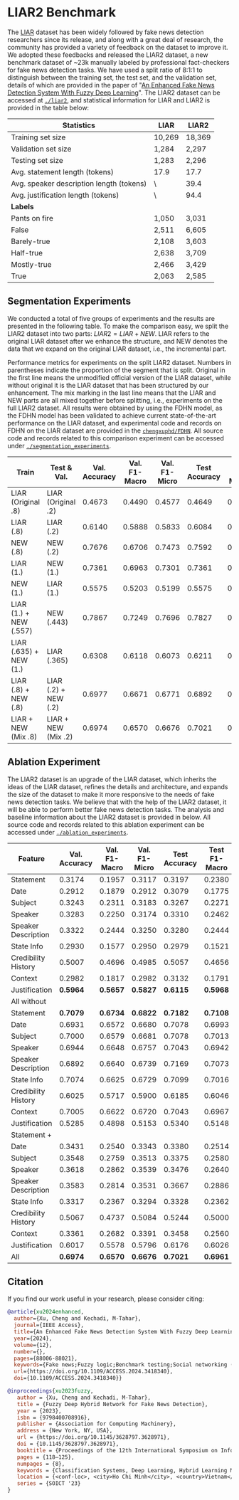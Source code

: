 # LIAR2 Benchmark

The [LIAR](https://doi.org/10.18653/v1/P17-2067) dataset has been widely followed by fake news detection researchers since its release, and along with a great deal of research, the community has provided a variety of feedback on the dataset to improve it. We adopted these feedbacks and released the LIAR2 dataset, a new benchmark dataset of ~23k manually labeled by professional fact-checkers for fake news detection tasks. We have used a split ratio of 8:1:1 to distinguish between the training set, the test set, and the validation set, details of which are provided in the paper of "[An Enhanced Fake News Detection System With Fuzzy Deep Learning](https://doi.org/10.1109/ACCESS.2024.3418340)". The LIAR2 dataset can be accessed at [`./liar2`](./liar2), and statistical information for LIAR and LIAR2 is provided in the table below: 


| **Statistics**                               | **LIAR** | **LIAR2** |
|----------------------------------------------|----------|------------|
| Training set size                            | 10,269   | 18,369     |
| Validation set size                          | 1,284    | 2,297      |
| Testing set size                             | 1,283    | 2,296      |
| Avg. statement length (tokens)               | 17.9     | 17.7       |
| Avg. speaker description length (tokens)     | \        | 39.4       |
| Avg. justification length (tokens)           | \        | 94.4       |
| **Labels**
| Pants on fire                                | 1,050    | 3,031      |
| False                                        | 2,511    | 6,605      |
| Barely-true                                  | 2,108    | 3,603      |
| Half-true                                    | 2,638    | 3,709      |
| Mostly-true                                  | 2,466    | 3,429      |
| True                                         | 2,063    | 2,585      |


## Segmentation Experiments
We conducted a total of five groups of experiments and the results are presented in the following table. To make the comparison easy, we split the LIAR2 dataset into two parts: $LIAR2 = LIAR + NEW$. LIAR refers to the original LIAR dataset after we enhance the structure, and NEW denotes the data that we expand on the original LIAR dataset, i.e., the incremental part.

Performance metrics for experiments on the split LIAR2 dataset. Numbers in parentheses indicate the proportion of the segment that is split. Original in the first line means the unmodified official version of the LIAR dataset, while without original it is the LIAR dataset that has been structured by our enhancement. The mix marking in the last line means that the LIAR and NEW parts are all mixed together before splitting, i.e., experiments on the full LIAR2 dataset. All results were obtained by using the FDHN model, as the FDHN model has been validated to achieve current state-of-the-art performance on the LIAR dataset, and experimental code and records on FDHN on the LIAR dataset are provided in the [`chengxuphd/FDHN`](https://github.com/chengxuphd/FDHN). All source code and records related to this comparison experiment can be accessed under [`./segmentation_experiments`](./segmentation_experiments).


| **Train**              | **Test & Val.**       | **Val. Accuracy** | **Val. F1-Macro** | **Val. F1-Micro** | **Test Accuracy** | **Test F1-Macro** | **Test F1-Micro** | **Mean** |
|------------------------|------------------------|--------------------------|-------------------------|-------------------------|-------------------|------------------|------------------|----------|
| LIAR (Original .8)      | LIAR (Original .2)     | 0.4673                   | 0.4490                  | 0.4577                  | 0.4649            | 0.4701           | 0.4649           | 0.4623   |
| LIAR (.8)               | LIAR (.2)              | 0.6140                   | 0.5888                  | 0.5833                  | 0.6084            | 0.6138           | 0.6084           | 0.6028   |
| NEW (.8)                | NEW (.2)               | 0.7676                   | 0.6706                  | 0.7473                  | 0.7592            | 0.6952           | 0.7592           | 0.7332   |
| LIAR (1.)               | NEW (1.)               | 0.7361                   | 0.6963                  | 0.7301                  | 0.7361            | 0.7057           | 0.7361           | 0.7234   |
| NEW (1.)                | LIAR (1.)              | 0.5575                   | 0.5203                  | 0.5199                  | 0.5575            | 0.5626           | 0.5575           | 0.5459   |
| LIAR (1.) + NEW (.557)  | NEW (.443)             | 0.7867                   | 0.7249                  | 0.7696                  | 0.7827            | 0.7389           | 0.7827           | 0.7643   |
| LIAR (.635) + NEW (1.) | LIAR (.365)             | 0.6308                   | 0.6118                  | 0.6073                  | 0.6211            | 0.6270           | 0.6211           | 0.6199   |
| LIAR (.8) + NEW (.8)    | LIAR (.2) + NEW (.2)   | 0.6977                   | 0.6671                  | 0.6771                  | 0.6892            | 0.6828           | 0.6892           | 0.6839   |
| LIAR + NEW (Mix .8)     | LIAR + NEW (Mix .2)    | 0.6974                   | 0.6570                  | 0.6676                  | 0.7021            | 0.6961           | 0.7021           | 0.6871   |


## Ablation Experiment

The LIAR2 dataset is an upgrade of the LIAR dataset, which inherits the ideas of the LIAR dataset, refines the details and architecture, and expands the size of the dataset to make it more responsive to the needs of fake news detection tasks. We believe that with the help of the LIAR2 dataset, it will be able to perform better fake news detection tasks. The analysis and baseline information about the LIAR2 dataset is provided in below. All source code and records related to this ablation experiment can be accessed under [`./ablation_experiments`](./ablation_experiments).

| **Feature**              | **Val. Accuracy** | **Val. F1-Macro** | **Val. F1-Micro** | **Test Accuracy** | **Test F1-Macro** | **Test F1-Micro** | **Mean** |
|--------------------------|-------------------|-------------------|-------------------|-------------------|-------------------|-------------------|----------|
| Statement              | 0.3174       | 0.1957       | 0.3117       | 0.3197       | 0.2380       | 0.3197       | 0.2837 |
| Date                   | 0.2912       | 0.1879       | 0.2912       | 0.3079       | 0.1775       | 0.3079       | 0.2606 |
| Subject                | 0.3243       | 0.2311       | 0.3183       | 0.3267       | 0.2271       | 0.3267       | 0.2924 |
| Speaker                | 0.3283       | 0.2250       | 0.3174       | 0.3310       | 0.2462       | 0.3310       | 0.2965 |
| Speaker Description    | 0.3322       | 0.2444       | 0.3250       | 0.3280       | 0.2444       | 0.3280       | 0.3003 |
| State Info             | 0.2930       | 0.1577       | 0.2950       | 0.2979       | 0.1521       | 0.2979       | 0.2489 |
| Credibility History    | 0.5007       | 0.4696       | 0.4985       | 0.5057       | 0.4656       | 0.5057       | 0.4910 |
| Context                | 0.2982       | 0.1817       | 0.2982       | 0.3132       | 0.1791       | 0.3132       | 0.2639 |
| Justification          | **0.5964**   | **0.5657**   | **0.5827**   | **0.6115**   | **0.5968**   | **0.6115**   | **0.5941** |
| All without 
|Statement               | **0.7079**   | **0.6734**   | **0.6822**   | **0.7182**   | **0.7108**   | **0.7182**   | **0.7018** |
| Date                   | 0.6931       | 0.6572       | 0.6680       | 0.7078       | 0.6993       | 0.7078       | 0.6889 |
| Subject                | 0.7000       | 0.6579       | 0.6681       | 0.7078       | 0.7013       | 0.7078       | 0.6905 |
| Speaker                | 0.6944       | 0.6648       | 0.6757       | 0.7043       | 0.6942       | 0.7043       | 0.6896 |
| Speaker Description    | 0.6892       | 0.6640       | 0.6739       | 0.7169       | 0.7073       | 0.7169       | 0.6947 |
| State Info             | 0.7074       | 0.6625       | 0.6729       | 0.7099       | 0.7016       | 0.7099       | 0.6940 |
| Credibility History    | 0.6025       | 0.5717       | 0.5900       | 0.6185       | 0.6046       | 0.6185       | 0.6010 |
| Context                | 0.7005       | 0.6622       | 0.6720       | 0.7043       | 0.6967       | 0.7043       | 0.6900 |
| Justification          | 0.5285       | 0.4898       | 0.5153       | 0.5340       | 0.5148       | 0.5340       | 0.5194 |
| Statement +
| Date                   | 0.3431       | 0.2540       | 0.3343       | 0.3380       | 0.2514       | 0.3380       | 0.3098 |
| Subject                | 0.3548       | 0.2759       | 0.3513       | 0.3375       | 0.2580       | 0.3375       | 0.3192 |
| Speaker                | 0.3618       | 0.2862       | 0.3539       | 0.3476       | 0.2640       | 0.3476       | 0.3269 |
| Speaker Description    | 0.3583       | 0.2814       | 0.3531       | 0.3667       | 0.2886       | 0.3667       | 0.3358 |
| State Info             | 0.3317       | 0.2367       | 0.3294       | 0.3328       | 0.2362       | 0.3328       | 0.2999 |
| Credibility History    | 0.5067       | 0.4737       | 0.5084       | 0.5244       | 0.5000       | 0.5244       | 0.5063 |
| Context                | 0.3361       | 0.2682       | 0.3391       | 0.3458       | 0.2560       | 0.3458       | 0.3152 |
| Justification          | 0.6017       | 0.5578       | 0.5796       | 0.6176       | 0.6026       | 0.6176       | 0.5962 |
| All                    | **0.6974**   | **0.6570**   | **0.6676**   | **0.7021**   | **0.6961**   | **0.7021**   | **0.6871**|

## Citation

If you find our work useful in your research, please consider citing:


```bibtex
@article{xu2024enhanced,
  author={Xu, Cheng and Kechadi, M-Tahar},
  journal={IEEE Access}, 
  title={An Enhanced Fake News Detection System With Fuzzy Deep Learning}, 
  year={2024},
  volume={12},
  number={},
  pages={88006-88021},
  keywords={Fake news;Fuzzy logic;Benchmark testing;Social networking (online);Deep learning;Task analysis;Natural language processing;Classification algorithms;Deep learning;fuzzy deep learning;fake news;fake news detection;fact-checking;NLP;classification systems;benchmark},
  url={https://doi.org/10.1109/ACCESS.2024.3418340},
  doi={10.1109/ACCESS.2024.3418340}}
```


```bibtex
@inproceedings{xu2023fuzzy,
   author = {Xu, Cheng and Kechadi, M-Tahar},
   title = {Fuzzy Deep Hybrid Network for Fake News Detection},
   year = {2023},
   isbn = {9798400708916},
   publisher = {Association for Computing Machinery},
   address = {New York, NY, USA},
   url = {https://doi.org/10.1145/3628797.3628971},
   doi = {10.1145/3628797.3628971},
   booktitle = {Proceedings of the 12th International Symposium on Information and Communication Technology},
   pages = {118–125},
   numpages = {8},
   keywords = {Classification Systems, Deep Learning, Hybrid Learning Models, Fuzzy Deep Learning, Fake News Detection},
   location = {<conf-loc>, <city>Ho Chi Minh</city>, <country>Vietnam</country>, </conf-loc>},
   series = {SOICT '23}
}
```
